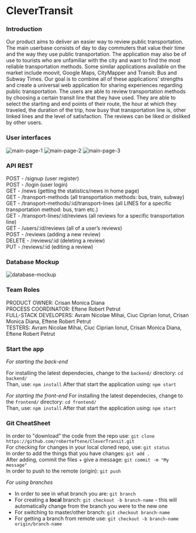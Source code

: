# CleverTransit

### Introduction
Our product aims to deliver an easier way to review public transportation. The main userbase consists of day to day commuters that value their time and the way they use public transportation. The application may also be of use to tourists who are unfamiliar with the city and want to find the most reliable transportation methods. Some similar applications available on the market include moovit, Google Maps, CityMapper and Transit: Bus and Subway Times. Our goal is to combine all of these applications’ strengths and create a universal web application for sharing experiences regarding public transportation. The users are able to review transportation methods by choosing a certain transit line that they have used. They are able to select the starting and end points of their route, the hour at which they traveled, the duration of the trip, how busy that transportation line is, other linked lines and the level of satisfaction. The reviews can be liked or disliked by other users.

### User interfaces

![main-page-1](https://github.com/roberteftene/CleverTransit/blob/main/frontend/Documentation_Images/CleverTransit-1.jpg)
![main-page-2](https://github.com/roberteftene/CleverTransit/blob/main/frontend/Documentation_Images/CleverTransit-2.jpg)
![main-page-3](https://github.com/roberteftene/CleverTransit/blob/main/frontend/Documentation_Images/CleverTransit-3.jpg)

### API REST

POST - /signup (user register) <br />
POST - /login (user login) <br />
GET - /news (getting the statistics/news in home page) <br />
GET - /transport-methods (all transportation methods: bus, train, subway) <br />
GET - /transport-methods/:id/transport-lines (all LINES for a specific transportation method: bus, tram etc.) <br />
GET - /transport-lines/:id/reviews (all reviews for a specific transportation line) <br />
GET - /users/:id/reviews (all of a user’s reviews) <br />
POST - /reviews (adding a new review) <br />
DELETE - /reviews/:id (deleting a review) <br />
PUT - /reviews/:id (editing a review) <br />

### Database Mockup

![database-mockup](https://github.com/roberteftene/CleverTransit/blob/main/frontend/Documentation_Images/CleverTransit-4.jpg)

### Team Roles
PRODUCT OWNER: Crisan Monica Diana <br />
PROCESS COORDINATOR: Eftene Robert Petrut <br />
FULL-STACK DEVELOPERS: Avram Nicolae Mihai, Ciuc Ciprian Ionut, Crisan Monica Diana, Eftene Robert Petrut <br />
TESTERS: Avram Nicolae Mihai, Ciuc Ciprian Ionut, Crisan Monica Diana, Eftene Robert Petrut 


### Start the app  
*For starting the back-end*

For installing the latest dependecies, change to the `backend/` directory: ```cd backend/```    
Than, use: ```npm install``` 
After that start the application using: ```npm start```

*For starting the front-end*
For installing the latest dependecies, change to the `frontend/` directory: ```cd frontend/```    
Than, use: ```npm install``` 
After that start the application using: ```npm start```
 
### Git CheatSheet

In order to "download" the code from the repo use:
```git clone https://github.com/roberteftene/CleverTransit.git```  
For checking for changes in your local cloned repo, use: ```git status```  
In order to add the things that you have changes: ```git add . ```  
After adding, commit the files + give a message: ```git commit -m "My message"```  
In order to push to the remote (origin): ```git push```

*For using branches*
- In order to see in what branch you are: ```git branch```
- For creating a **local** branch: ```git checkout -b branch-name``` - this will automatically change from the branch you were to the new one
- For switching to master/other branch: ```git checkout branch-name```
- For getting a branch from remote use: ```git checkout -b branch-name origin/branch-name```

 

